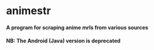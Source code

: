 # animestr
#### A program for scraping anime mrls from various sources
#### NB: The Android (Java) version is deprecated
